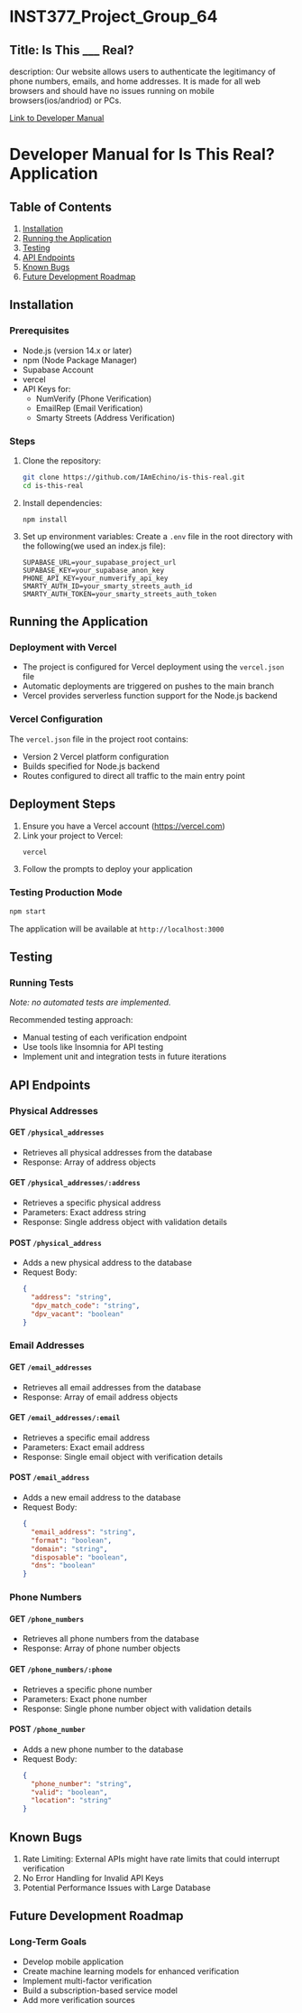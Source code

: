 # INST377_Project_Group_64

## Title: Is This ___ Real?

description: Our website allows users to authenticate the legitimancy of phone numbers, emails, and home addresses. It is made for all web browsers and should have no issues running on mobile browsers(ios/andriod) or PCs.

[Link to Developer Manual](#developer-manual-for-is-this-real-application)








# Developer Manual for Is This Real? Application

## Table of Contents
1. [Installation](#installation)
2. [Running the Application](#running-the-application)
3. [Testing](#testing)
4. [API Endpoints](#api-endpoints)
5. [Known Bugs](#known-bugs)
6. [Future Development Roadmap](#future-development-roadmap)

## Installation

### Prerequisites
- Node.js (version 14.x or later)
- npm (Node Package Manager)
- Supabase Account
- vercel 
- API Keys for:
  - NumVerify (Phone Verification)
  - EmailRep (Email Verification)
  - Smarty Streets (Address Verification)

### Steps
1. Clone the repository:
   ```bash
   git clone https://github.com/IAmEchino/is-this-real.git
   cd is-this-real
   ```

2. Install dependencies:
   ```bash/zsh
   npm install
   ```

3. Set up environment variables:
   Create a `.env` file in the root directory with the following(we used an index.js file):
   ```
   SUPABASE_URL=your_supabase_project_url
   SUPABASE_KEY=your_supabase_anon_key
   PHONE_API_KEY=your_numverify_api_key
   SMARTY_AUTH_ID=your_smarty_streets_auth_id
   SMARTY_AUTH_TOKEN=your_smarty_streets_auth_token
   ```

## Running the Application

### Deployment with Vercel
- The project is configured for Vercel deployment using the `vercel.json` file
- Automatic deployments are triggered on pushes to the main branch
- Vercel provides serverless function support for the Node.js backend


### Vercel Configuration
The `vercel.json` file in the project root contains:
- Version 2 Vercel platform configuration
- Builds specified for Node.js backend
- Routes configured to direct all traffic to the main entry point

## Deployment Steps
1. Ensure you have a Vercel account (https://vercel.com)
2. Link your project to Vercel:
   ```bash
   vercel
   ```
3. Follow the prompts to deploy your application

### Testing Production Mode
```bash
npm start
```

The application will be available at `http://localhost:3000`

## Testing

### Running Tests
*Note: no automated tests are implemented.*

Recommended testing approach:
- Manual testing of each verification endpoint
- Use tools like Insomnia for API testing
- Implement unit and integration tests in future iterations

## API Endpoints

### Physical Addresses

#### GET `/physical_addresses`
- Retrieves all physical addresses from the database
- Response: Array of address objects

#### GET `/physical_addresses/:address`
- Retrieves a specific physical address
- Parameters: Exact address string
- Response: Single address object with validation details

#### POST `/physical_address`
- Adds a new physical address to the database
- Request Body:
  ```json
  {
    "address": "string",
    "dpv_match_code": "string",
    "dpv_vacant": "boolean"
  }
  ```

### Email Addresses

#### GET `/email_addresses`
- Retrieves all email addresses from the database
- Response: Array of email address objects

#### GET `/email_addresses/:email`
- Retrieves a specific email address
- Parameters: Exact email address
- Response: Single email object with verification details

#### POST `/email_address`
- Adds a new email address to the database
- Request Body:
  ```json
  {
    "email_address": "string",
    "format": "boolean",
    "domain": "string",
    "disposable": "boolean",
    "dns": "boolean"
  }
  ```

### Phone Numbers

#### GET `/phone_numbers`
- Retrieves all phone numbers from the database
- Response: Array of phone number objects

#### GET `/phone_numbers/:phone`
- Retrieves a specific phone number
- Parameters: Exact phone number
- Response: Single phone number object with validation details

#### POST `/phone_number`
- Adds a new phone number to the database
- Request Body:
  ```json
  {
    "phone_number": "string",
    "valid": "boolean",
    "location": "string"
  }
  ```

## Known Bugs

1. Rate Limiting: External APIs might have rate limits that could interrupt verification
2. No Error Handling for Invalid API Keys
3. Potential Performance Issues with Large Database

## Future Development Roadmap

### Long-Term Goals
- Develop mobile application
- Create machine learning models for enhanced verification
- Implement multi-factor verification
- Build a subscription-based service model
- Add more verification sources